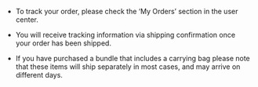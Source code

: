 -   To track your order, please check the ‘My Orders’ section in the user center.

-   You will receive tracking information via shipping confirmation once your order has been shipped.

-   If you have purchased a bundle that includes a carrying bag please note that these items will ship separately in most cases, and may arrive on different days. 